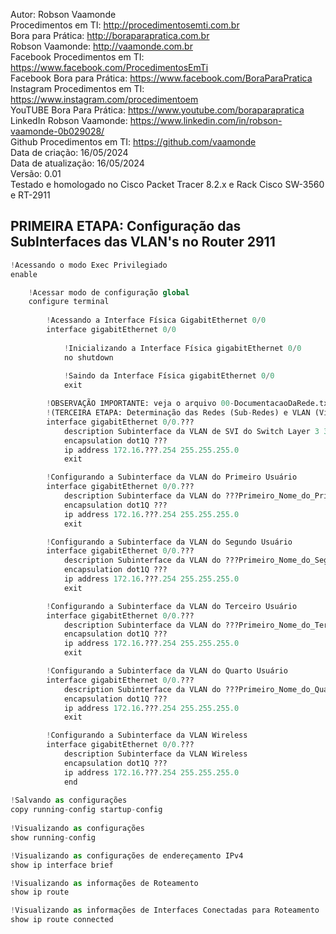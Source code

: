 Autor: Robson Vaamonde<br>
Procedimentos em TI: http://procedimentosemti.com.br<br>
Bora para Prática: http://boraparapratica.com.br<br>
Robson Vaamonde: http://vaamonde.com.br<br>
Facebook Procedimentos em TI: https://www.facebook.com/ProcedimentosEmTi<br>
Facebook Bora para Prática: https://www.facebook.com/BoraParaPratica<br>
Instagram Procedimentos em TI: https://www.instagram.com/procedimentoem<br>
YouTUBE Bora Para Prática: https://www.youtube.com/boraparapratica<br>
LinkedIn Robson Vaamonde: https://www.linkedin.com/in/robson-vaamonde-0b029028/<br>
Github Procedimentos em TI: https://github.com/vaamonde<br>
Data de criação: 16/05/2024<br>
Data de atualização: 16/05/2024<br>
Versão: 0.01<br>
Testado e homologado no Cisco Packet Tracer 8.2.x e Rack Cisco SW-3560 e RT-2911

## PRIMEIRA ETAPA: Configuração das SubInterfaces das VLAN's no Router 2911 

```python
!Acessando o modo Exec Privilegiado
enable

	!Acessar modo de configuração global
	configure terminal
	
		!Acessando a Interface Física GigabitEthernet 0/0
		interface gigabitEthernet 0/0
			
			!Inicializando a Interface Física gigabitEthernet 0/0
			no shutdown
			
			!Saindo da Interface Física gigabitEthernet 0/0
			exit

		!OBSERVAÇÃO IMPORTANTE: veja o arquivo 00-DocumentacaoDaRede.txt a partir da linha: 77 
		!(TERCEIRA ETAPA: Determinação das Redes (Sub-Redes) e VLAN (Virtual-LAN) de Cada Grupo)
		interface gigabitEthernet 0/0.???
			description Subinterface da VLAN de SVI do Switch Layer 3 3560 do Grupo-0???
			encapsulation dot1Q ???
			ip address 172.16.???.254 255.255.255.0
			exit

		!Configurando a Subinterface da VLAN do Primeiro Usuário
		interface gigabitEthernet 0/0.???
			description Subinterface da VLAN do ???Primeiro_Nome_do_Primeiro_Aluno???
			encapsulation dot1Q ???
			ip address 172.16.???.254 255.255.255.0
			exit

		!Configurando a Subinterface da VLAN do Segundo Usuário
		interface gigabitEthernet 0/0.???
			description Subinterface da VLAN do ???Primeiro_Nome_do_Segundo_Aluno???
			encapsulation dot1Q ???
			ip address 172.16.???.254 255.255.255.0
			exit

		!Configurando a Subinterface da VLAN do Terceiro Usuário
		interface gigabitEthernet 0/0.???
			description Subinterface da VLAN do ???Primeiro_Nome_do_Terceiro_Aluno???
			encapsulation dot1Q ???
			ip address 172.16.???.254 255.255.255.0
			exit

		!Configurando a Subinterface da VLAN do Quarto Usuário
		interface gigabitEthernet 0/0.???
			description Subinterface da VLAN do ???Primeiro_Nome_do_Quarto_Aluno???
			encapsulation dot1Q ???
			ip address 172.16.???.254 255.255.255.0
			exit

		!Configurando a Subinterface da VLAN Wireless
		interface gigabitEthernet 0/0.???
			description Subinterface da VLAN Wireless
			encapsulation dot1Q ???
			ip address 172.16.???.254 255.255.255.0
			end
		
!Salvando as configurações
copy running-config startup-config
	
!Visualizando as configurações
show running-config

!Visualizando as configurações de endereçamento IPv4
show ip interface brief

!Visualizando as informações de Roteamento
show ip route

!Visualizando as informações de Interfaces Conectadas para Roteamento
show ip route connected
```
